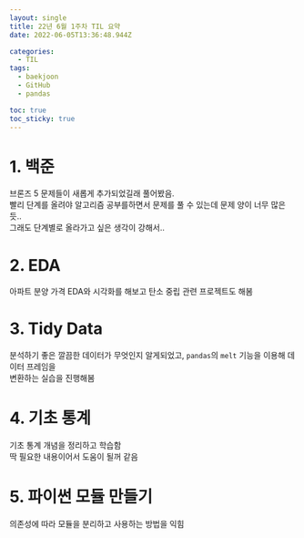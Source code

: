 ```yaml
---
layout: single
title: 22년 6월 1주차 TIL 요약
date: 2022-06-05T13:36:48.944Z

categories:
  - TIL
tags:
  - baekjoon
  - GitHub
  - pandas

toc: true
toc_sticky: true
---
```


# 1. 백준
브론즈 5 문제들이 새롭게 추가되었길래 풀어봤음.  
빨리 단계를 올려야 알고리즘 공부를하면서 문제를 풀 수 있는데 문제 양이 너무 많은듯..  
그래도 단계별로 올라가고 싶은 생각이 강해서..

# 2. EDA
아파트 분양 가격 EDA와 시각화를 해보고 탄소 중립 관련 프로젝트도 해봄  

# 3. Tidy Data
분석하기 좋은 깔끔한 데이터가 무엇인지 알게되었고, `pandas`의 `melt` 기능을 이용해 데이터 프레임을  
변환하는 실습을 진행해봄  

# 4. 기초 통계
기초 통계 개념을 정리하고 학습함  
딱 필요한 내용이어서 도움이 될꺼 같음  

# 5. 파이썬 모듈 만들기
의존성에 따라 모듈을 분리하고 사용하는 방법을 익힘 
 